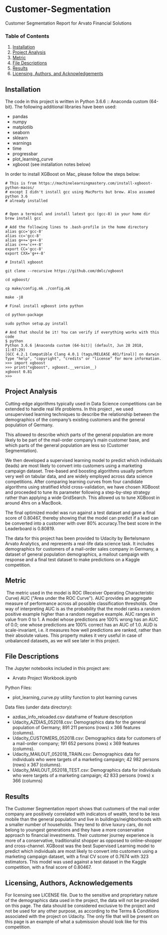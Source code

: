 # Customer-Segmentation
Customer Segmentation Report for Arvato Financial Solutions

### Table of Contents

1. [Installation](#installation)
2. [Project Analysis](#motivation)
3. [Metric](#metric)
4. [File Descriptions](#files)
5. [Results](#results)
6. [Licensing, Authors, and Acknowledgements](#licensing)

## Installation <a name="installation"></a>
The code in this project is written in Python 3.6.6 :: Anaconda custom (64-bit).
The following additional libraries have been used:
* pandas
* numpy
* matplotlib
* seaborn
* sklearn
* warnings
* time
* progressbar
* plot_learning_curve
* xgboost (see installation notes below)

In order to install XGBoost on Mac, please follow the steps below:
```
# This is from https://machinelearningmastery.com/install-xgboost-python-macos/
# except I didn't install gcc using MacPorts but brew. Also assumed python 3.6
# already installed


# Open a terminal and install latest gcc (gcc-8) in your home dir
brew install gcc

# Add the following lines to .bash-profile in the home directory
alias gcc='gcc-8'
alias cc='gcc-8'
alias g++='g++-8'
alias c++='c++-8'
export CC='gcc-8'
export CXX='g++-8'

# Install xgboost

git clone --recursive https://github.com/dmlc/xgboost

cd xgboost/

cp make/config.mk ./config.mk

make -j8

# Final install xgboost into python

cd python-package

sudo python setup.py install

# And that should be it! You can verify if everything works with this code
$ python
Python 3.6.6 |Anaconda custom (64-bit)| (default, Jun 28 2018, 11:07:29)
[GCC 4.2.1 Compatible Clang 4.0.1 (tags/RELEASE_401/final)] on darwin
Type "help", "copyright", "credits" or "license" for more information.
>>> import xgboost
>>> print("xgboost", xgboost.__version__)
xgboost 0.81
>>>
```
## Project Analysis<a name="motivation"></a>
Cutting-edge algorithms typically used in Data Science competitions can be extended to handle real life problems. In this project , we used unsupervised learning techniques to describe the relationship between the demographics of the company’s existing customers and the general population of Germany.

This allowed to describe which parts of the general population are more likely to be part of the mail-order company’s main customer base, and which parts of the general population are less so (Customer Segmemtation).

We then developed a supervised learning model to predict which individuals (leads) are most likely to convert into customers using a marketing campaign dataset. Tree-based and boosting algorithms usually perform very well on tabular data, and are widely employed across data science competitions. After comparing learning curves from four candidate algorithms using stratified kfold cross-validation, we have chosen XGBoost and proceeded to tune its parameter following a step-by-step strategy rather than applying a wide GridSearch. This allowed us to tune XGBoost in around 4hrs on a MacBook.

The final optimized model was run against a test dataset and gave a final score of 0.80467, thereby showing that the model can predict if a lead can be converted into a customer with over 80% accuracy.The best score in the Leaderboard is 0.80819.

The data for this project has been provided to Udacity by Bertelsmann Arvato Analytics, and represents a real-life data science task. It includes demographics for customers of a mail-order sales company in Germany, a dataset of general population demographics, a mailout campaign with response and a final test dataset to make predictions on a Kaggle competition.

## Metric<a name="metric"></a>
 The metric used in the model is ROC (Receiver Operating Characteristic Curve) AUC ("Area under the ROC Curve"). AUC provides an aggregate measure of performance across all possible classification thresholds. One way of interpreting AUC is as the probability that the model ranks a random positive example higher than a random negative example.
AUC ranges in value from 0 to 1. A model whose predictions are 100% wrong has an AUC of 0.0; one whose predictions are 100% correct has an AUC of 1.0. AUD is scale-invariant, i.e. it measures how well predictions are ranked, rather than their absolute values. This property makes it very useful in case of unbalanced datasets, as we will see later in this project.

## File Descriptions <a name="files"></a>
The Jupyter notebooks included in this project are:
- Arvato Project Workbook.ipynb

Python Files:
- plot_learning_curve.py  utility function to plot learning curves

Data files (under data directory):
- azdias_info_reloaded.csv  dataframe of feature description
- Udacity_AZDIAS_052018.csv: Demographics data for the general population of Germany; 891 211 persons (rows) x 366 features (columns).
- Udacity_CUSTOMERS_052018.csv: Demographics data for customers of a mail-order company; 191 652 persons (rows) x 369 features (columns).
- Udacity_MAILOUT_052018_TRAIN.csv: Demographics data for individuals who were targets of a marketing campaign; 42 982 persons (rows) x 367 (columns).
- Udacity_MAILOUT_052018_TEST.csv: Demographics data for individuals who were targets of a marketing campaign; 42 833 persons (rows) x 366 (columns)



## Results<a name="results"></a>
The Customer Segmentation report shows that customers of the mail order company are positively correlated with indicators of wealth, tend to be less mobile than the general population and live in buildings/neighborhoods with a smaller number of households. They tend to drive luxury cars, do not belong to youngest generations and they have a more conservative approach to financial investments. Their customer journey experience is more of a conservative, traditionalist shopper as opposed to online-shopper and cross-channel.
XGBoost was the best Supervised Learning model to predict which individuals are most likely to convert into customers using a marketing campaign dataset, with a final CV score of 0.7674 with 323 estimators. This model was used against a test dataset in the Kaggle competition, with a final score of 0.80467.

## Licensing, Authors, Acknowledgements<a name="licensing"></a>
For licensing see LICENSE file.
Due to the sensitive and proprietary nature of the demographics data used in the project, the data will not be provided on this page. The data should be considered exclusive to the project and not be used for any other purpose, as according to the Terms & Conditions associated with the project on Udacity. The only file that will be present on this page is an example of what a submission should look like for this competition.
